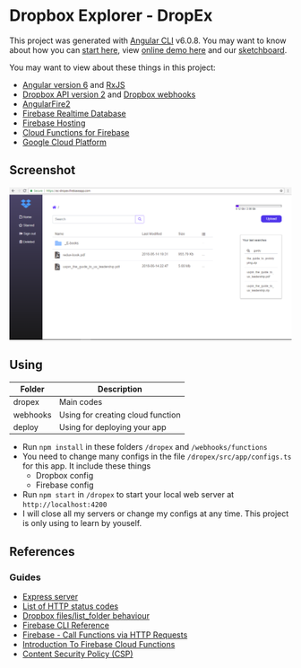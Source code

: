 # Dropbox Explorer - DropEx
This project was generated with [Angular CLI](https://github.com/angular/angular-cli) v6.0.8. You may want to know about how you can [start here](ANGULAR.md), view [online demo here](https://ecdropex.firebaseapp.com/) and our [sketchboard](https://sketchboard.me/lA0SWJEBeaSJ#/).

You may want to view about these things in this project:
* [Angular version 6](https://blog.angular.io/version-6-of-angular-now-available-cc56b0efa7a4)  and [RxJS](https://github.com/ReactiveX/rxjs)
* [Dropbox API version 2](https://www.dropbox.com/developers) and [Dropbox webhooks](https://www.dropbox.com/developers/reference/webhooks)
* [AngularFire2](https://github.com/angular/angularfire2)
* [Firebase Realtime Database](https://firebase.google.com/docs/database/)
* [Firebase Hosting](https://firebase.google.com/docs/hosting/)
* [Cloud Functions for Firebase](https://firebase.google.com/docs/functions/)
* [Google Cloud Platform](https://cloud.google.com/)

## Screenshot
![Screenshot](assets/screenshot.png)

## Using
|Folder|Description|
|---|---|
|dropex|Main codes|
|webhooks| Using for creating cloud function|
|deploy| Using for deploying your app
* Run `npm install` in these folders `/dropex` and `/webhooks/functions`
* You need to change many configs in the file `/dropex/src/app/configs.ts` for this app. It include these things
   * Dropbox config
   * Firebase config
* Run `npm start` in `/dropex` to start your local web server at `http://localhost:4200`
* I will close all my servers or change my configs at any time. This project is only using to learn by youself.

## References
### Guides
* [Express server](https://expressjs.com/en/4x/api.html)
* [List of HTTP status codes](https://en.wikipedia.org/wiki/List_of_HTTP_status_codes)
* [Dropbox files/list_folder behaviour](https://www.dropboxforum.com/t5/API-Support-Feedback/Dropbox-files-list-folder-behaviour/td-p/232948)
* [Firebase CLI Reference](https://firebase.google.com/docs/cli/)
* [Firebase - Call Functions via HTTP Requests](https://firebase.google.com/docs/functions/http-events#using_express_request_and_response_objects)
* [Introduction To Firebase Cloud Functions](https://medium.com/codingthesmartway-com-blog/introduction-to-firebase-cloud-functions-c220613f0ef)
* [Content Security Policy (CSP)](https://content-security-policy.com/)